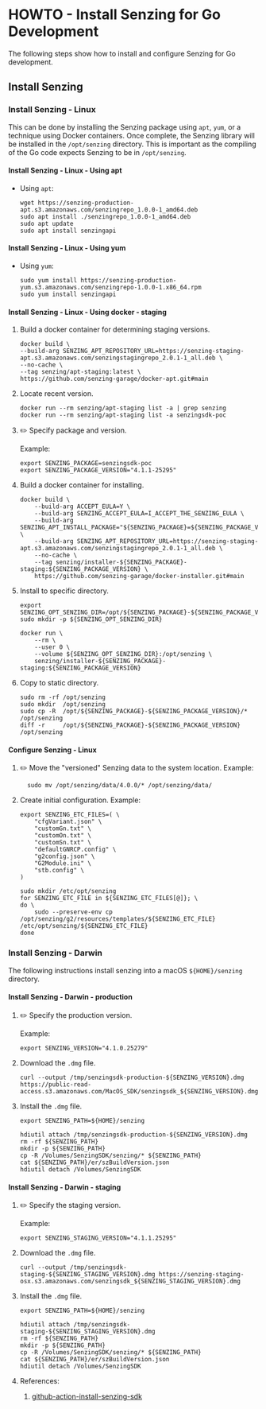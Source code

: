 # HOWTO - Install Senzing for Go Development

The following steps show how to install and configure Senzing for Go development.

## Install Senzing

### Install Senzing - Linux

This can be done by installing the Senzing package using `apt`, `yum`,
or a technique using Docker containers.
Once complete, the Senzing library will be installed in the `/opt/senzing` directory.
This is important as the compiling of the Go code expects Senzing to be in `/opt/senzing`.

#### Install Senzing - Linux - Using apt

- Using `apt`:

  ```console
  wget https://senzing-production-apt.s3.amazonaws.com/senzingrepo_1.0.0-1_amd64.deb
  sudo apt install ./senzingrepo_1.0.0-1_amd64.deb
  sudo apt update
  sudo apt install senzingapi
  ```

#### Install Senzing - Linux - Using yum

- Using `yum`:

  ```console
  sudo yum install https://senzing-production-yum.s3.amazonaws.com/senzingrepo-1.0.0-1.x86_64.rpm
  sudo yum install senzingapi
  ```

#### Install Senzing - Linux - Using docker - staging

1. Build a docker container for determining staging versions.

    ```console
    docker build \
    --build-arg SENZING_APT_REPOSITORY_URL=https://senzing-staging-apt.s3.amazonaws.com/senzingstagingrepo_2.0.1-1_all.deb \
    --no-cache \
    --tag senzing/apt-staging:latest \
    https://github.com/senzing-garage/docker-apt.git#main
    ```

1. Locate recent version.

    ```console
    docker run --rm senzing/apt-staging list -a | grep senzing
    docker run --rm senzing/apt-staging list -a senzingsdk-poc
    ```

1. :pencil2: Specify package and version.

   Example:

    ```console
    export SENZING_PACKAGE=senzingsdk-poc
    export SENZING_PACKAGE_VERSION="4.1.1-25295"
    ```

1. Build a docker container for installing.

    ```console
    docker build \
        --build-arg ACCEPT_EULA=Y \
        --build-arg SENZING_ACCEPT_EULA=I_ACCEPT_THE_SENZING_EULA \
        --build-arg SENZING_APT_INSTALL_PACKAGE="${SENZING_PACKAGE}=${SENZING_PACKAGE_VERSION}" \
        --build-arg SENZING_APT_REPOSITORY_URL=https://senzing-staging-apt.s3.amazonaws.com/senzingstagingrepo_2.0.1-1_all.deb \
        --no-cache \
        --tag senzing/installer-${SENZING_PACKAGE}-staging:${SENZING_PACKAGE_VERSION} \
        https://github.com/senzing-garage/docker-installer.git#main
    ```

1. Install to specific directory.

    ```console
    export SENZING_OPT_SENZING_DIR=/opt/${SENZING_PACKAGE}-${SENZING_PACKAGE_VERSION}
    sudo mkdir -p ${SENZING_OPT_SENZING_DIR}

    docker run \
        --rm \
        --user 0 \
        --volume ${SENZING_OPT_SENZING_DIR}:/opt/senzing \
        senzing/installer-${SENZING_PACKAGE}-staging:${SENZING_PACKAGE_VERSION}
    ```

1. Copy to static directory.

    ```console
    sudo rm -rf /opt/senzing
    sudo mkdir  /opt/senzing
    sudo cp -R  /opt/${SENZING_PACKAGE}-${SENZING_PACKAGE_VERSION}/* /opt/senzing
    diff -r     /opt/${SENZING_PACKAGE}-${SENZING_PACKAGE_VERSION}   /opt/senzing
    ```

#### Configure Senzing - Linux

1. :pencil2: Move the "versioned" Senzing data to the system location.
   Example:

   ```console
     sudo mv /opt/senzing/data/4.0.0/* /opt/senzing/data/
   ```

1. Create initial configuration.
   Example:

   ```console
   export SENZING_ETC_FILES=( \
       "cfgVariant.json" \
       "customGn.txt" \
       "customOn.txt" \
       "customSn.txt" \
       "defaultGNRCP.config" \
       "g2config.json" \
       "G2Module.ini" \
       "stb.config" \
   )

   sudo mkdir /etc/opt/senzing
   for SENZING_ETC_FILE in ${SENZING_ETC_FILES[@]}; \
   do \
       sudo --preserve-env cp /opt/senzing/g2/resources/templates/${SENZING_ETC_FILE} /etc/opt/senzing/${SENZING_ETC_FILE}
   done
   ```

### Install Senzing - Darwin

The following instructions install senzing into a macOS `${HOME}/senzing` directory.

#### Install Senzing - Darwin - production

1. :pencil2: Specify the production version.

    Example:

    ```console
    export SENZING_VERSION="4.1.0.25279"
    ```

1. Download the `.dmg` file.

    ```console
    curl --output /tmp/senzingsdk-production-${SENZING_VERSION}.dmg https://public-read-access.s3.amazonaws.com/MacOS_SDK/senzingsdk_${SENZING_VERSION}.dmg
    ```

1. Install the `.dmg` file.

    ```console
    export SENZING_PATH=${HOME}/senzing

    hdiutil attach /tmp/senzingsdk-production-${SENZING_VERSION}.dmg
    rm -rf ${SENZING_PATH}
    mkdir -p ${SENZING_PATH}
    cp -R /Volumes/SenzingSDK/senzing/* ${SENZING_PATH}
    cat ${SENZING_PATH}/er/szBuildVersion.json
    hdiutil detach /Volumes/SenzingSDK
    ```

#### Install Senzing - Darwin - staging

1. :pencil2: Specify the staging version.

    Example:

    ```console
    export SENZING_STAGING_VERSION="4.1.1.25295"
    ```

1. Download the `.dmg` file.

    ```console
    curl --output /tmp/senzingsdk-staging-${SENZING_STAGING_VERSION}.dmg https://senzing-staging-osx.s3.amazonaws.com/senzingsdk_${SENZING_STAGING_VERSION}.dmg
    ```

1. Install the `.dmg` file.

    ```console
    export SENZING_PATH=${HOME}/senzing

    hdiutil attach /tmp/senzingsdk-staging-${SENZING_STAGING_VERSION}.dmg
    rm -rf ${SENZING_PATH}
    mkdir -p ${SENZING_PATH}
    cp -R /Volumes/SenzingSDK/senzing/* ${SENZING_PATH}
    cat ${SENZING_PATH}/er/szBuildVersion.json
    hdiutil detach /Volumes/SenzingSDK
    ```

1. References:
    1. [github-action-install-senzing-sdk]

[github-action-install-senzing-sdk]: https://github.com/senzing-factory/github-action-install-senzing-sdk/blob/main/darwin/install-senzing.sh
